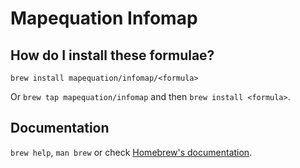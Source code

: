 # Mapequation Infomap

## How do I install these formulae?

`brew install mapequation/infomap/<formula>`

Or `brew tap mapequation/infomap` and then `brew install <formula>`.

## Documentation

`brew help`, `man brew` or check [Homebrew's documentation](https://docs.brew.sh).

